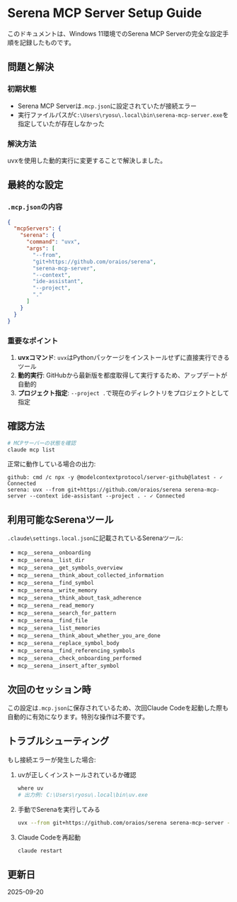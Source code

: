 # Serena MCP Server Setup Guide

このドキュメントは、Windows 11環境でのSerena MCP Serverの完全な設定手順を記録したものです。

## 問題と解決

### 初期状態
- Serena MCP Serverは`.mcp.json`に設定されていたが接続エラー
- 実行ファイルパスが`C:\Users\ryosu\.local\bin\serena-mcp-server.exe`を指定していたが存在しなかった

### 解決方法
uvxを使用した動的実行に変更することで解決しました。

## 最終的な設定

### `.mcp.json`の内容
```json
{
  "mcpServers": {
    "serena": {
      "command": "uvx",
      "args": [
        "--from",
        "git+https://github.com/oraios/serena",
        "serena-mcp-server",
        "--context",
        "ide-assistant",
        "--project",
        "."
      ]
    }
  }
}
```

### 重要なポイント

1. **uvxコマンド**: `uvx`はPythonパッケージをインストールせずに直接実行できるツール
2. **動的実行**: GitHubから最新版を都度取得して実行するため、アップデートが自動的
3. **プロジェクト指定**: `--project .`で現在のディレクトリをプロジェクトとして指定

## 確認方法

```bash
# MCPサーバーの状態を確認
claude mcp list
```

正常に動作している場合の出力:
```
github: cmd /c npx -y @modelcontextprotocol/server-github@latest - ✓ Connected
serena: uvx --from git+https://github.com/oraios/serena serena-mcp-server --context ide-assistant --project . - ✓ Connected
```

## 利用可能なSerenaツール

`.claude\settings.local.json`に記載されているSerenaツール:
- `mcp__serena__onboarding`
- `mcp__serena__list_dir`
- `mcp__serena__get_symbols_overview`
- `mcp__serena__think_about_collected_information`
- `mcp__serena__find_symbol`
- `mcp__serena__write_memory`
- `mcp__serena__think_about_task_adherence`
- `mcp__serena__read_memory`
- `mcp__serena__search_for_pattern`
- `mcp__serena__find_file`
- `mcp__serena__list_memories`
- `mcp__serena__think_about_whether_you_are_done`
- `mcp__serena__replace_symbol_body`
- `mcp__serena__find_referencing_symbols`
- `mcp__serena__check_onboarding_performed`
- `mcp__serena__insert_after_symbol`

## 次回のセッション時

この設定は`.mcp.json`に保存されているため、次回Claude Codeを起動した際も自動的に有効になります。特別な操作は不要です。

## トラブルシューティング

もし接続エラーが発生した場合:

1. uvが正しくインストールされているか確認
   ```bash
   where uv
   # 出力例: C:\Users\ryosu\.local\bin\uv.exe
   ```

2. 手動でSerenaを実行してみる
   ```bash
   uvx --from git+https://github.com/oraios/serena serena-mcp-server --help
   ```

3. Claude Codeを再起動
   ```bash
   claude restart
   ```

## 更新日
2025-09-20